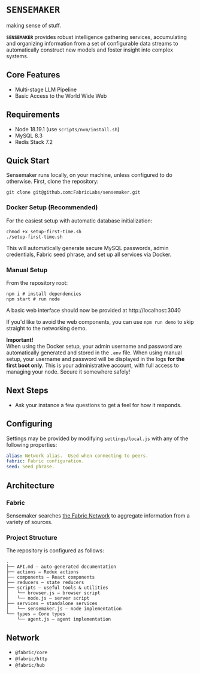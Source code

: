 `SENSEMAKER`
============
making sense of stuff.

**`SENSEMAKER`** provides robust intelligence gathering services, accumulating and organizing information from a set of configurable data streams to automatically construct new models and foster insight into complex systems.

## Core Features
- Multi-stage LLM Pipeline
- Basic Access to the World Wide Web

## Requirements
- Node 18.19.1 (use `scripts/nvm/install.sh`)
- MySQL 8.3
- Redis Stack 7.2

## Quick Start
Sensemaker runs locally, on your machine, unless configured to do otherwise.  First, clone the repository:

```
git clone git@github.com:FabricLabs/sensemaker.git
```

### Docker Setup (Recommended)
For the easiest setup with automatic database initialization:
```
chmod +x setup-first-time.sh
./setup-first-time.sh
```

This will automatically generate secure MySQL passwords, admin credentials, Fabric seed phrase, and set up all services via Docker.

### Manual Setup
From the repository root:
```
npm i # install dependencies
npm start # run node
```
A basic web interface should now be provided at http://localhost:3040

If you'd like to avoid the web components, you can use `npm run demo` to skip straight to the networking demo.

**Important!**  
When using the Docker setup, your admin username and password are automatically generated and stored in the `.env` file. When using manual setup, your username and password will be displayed in the logs **for the first boot only**.  This is your administrative account, with full access to managing your node.  Secure it somewhere safely!

## Next Steps
- Ask your instance a few questions to get a feel for how it responds.

## Configuring
Settings may be provided by modifying `settings/local.js` with any of the following properties:

```yaml
alias: Network alias.  Used when connecting to peers.
fabric: Fabric configuration.
seed: Seed phrase.
```

## Architecture
### Fabric
Sensemaker searches [the Fabric Network][fabric-pub] to aggregate information from a variety of sources.
### Project Structure
The repository is configured as follows:
```
.
├── API.md — auto-generated documentation
├── actions — Redux actions
├── components — React components
├── reducers — state reducers
├── scripts — useful tools & utilities
│   └── browser.js — browser script
│   └── node.js — server script
├── services — standalone services
│   └── sensemaker.js — node implementation
└── types — Core types
    └── agent.js — agent implementation
```

## Network
- `@fabric/core`
- `@fabric/http`
- `@fabric/hub`

[fabric-pub]: https://fabric.pub
[fabric-hub]: https://hub.fabric.pub
